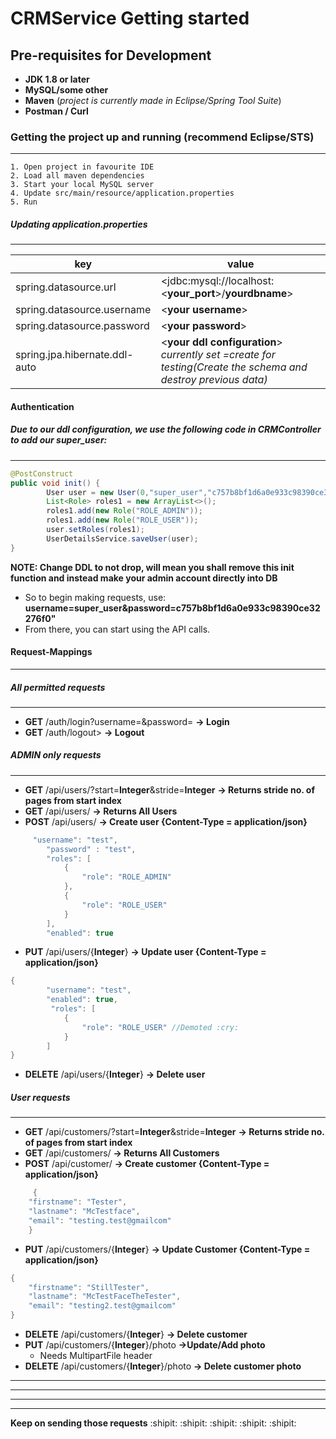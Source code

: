 # CRMService Getting started

## Pre-requisites for Development

* __JDK 1.8 or later__
* __MySQL/some other__
* __Maven__ (_project is currently made in Eclipse/Spring Tool Suite_)
* __Postman / Curl__

### Getting the project up and running (recommend Eclipse/STS)
---
	1. Open project in favourite IDE
	2. Load all maven dependencies
	3. Start your local MySQL server
	4. Update src/main/resource/application.properties
	5. Run
	

##### Updating application.properties 
---
key | value
-|-
spring.datasource.url | <jdbc:mysql://localhost:<**your_port**>/**yourdbname**>
spring.datasource.username | <**your username**>
spring.datasource.password | <**your password**>
spring.jpa.hibernate.ddl-auto | <**your ddl configuration**> _currently set =create for testing(Create the schema and destroy previous data)_

#### Authentication
##### Due to our ddl configuration, we use the following code in CRMController to add our super_user:
---
```Java
@PostConstruct
public void init() {
        User user = new User(0,"super_user","c757b8bf1d6a0e933c98390ce32276f0",true);
	    List<Role> roles1 = new ArrayList<>();
	    roles1.add(new Role("ROLE_ADMIN"));
	    roles1.add(new Role("ROLE_USER"));
	    user.setRoles(roles1);
	    UserDetailsService.saveUser(user);
}
```
**NOTE: Change DDL to not drop, will mean you shall remove this init function and instead make your admin account directly into DB**
* So to begin making requests, use: **username=super_user&password=c757b8bf1d6a0e933c98390ce32276f0"**
* From there, you can start using the API calls.

#### Request-Mappings
---
##### All permitted requests
---
* **GET** /auth/login?username=<yourusername>&password=<yourpassword>  **-> Login**
* **GET** /auth/logout>  **-> Logout**
##### ADMIN only requests
---
* **GET** /api/users/?start=**Integer**&stride=**Integer**  **-> Returns stride no. of pages from start index**
* **GET** /api/users/  **-> Returns All Users**
* **POST** /api/users/  **-> Create user {Content-Type = application/json}**

```Java
     "username": "test",
        "password" : "test",
        "roles": [
            {
                "role": "ROLE_ADMIN"
            },
            {
                "role": "ROLE_USER"
            }
        ],
        "enabled": true
```
* **PUT** /api/users/{**Integer**} **-> Update user {Content-Type = application/json}**
```Java
{
        "username": "test",
        "enabled": true,
         "roles": [
            {
                "role": "ROLE_USER" //Demoted :cry:
            }
        ]
}
```
* **DELETE** /api/users/{**Integer**} **-> Delete user**
##### User requests 
---
* **GET** /api/customers/?start=**Integer**&stride=**Integer**  **-> Returns stride no. of pages from start index**
* **GET** /api/customers/  **-> Returns All Customers**
* **POST** /api/customer/  **-> Create customer {Content-Type = application/json}**

```Java
     {
    "firstname": "Tester",
    "lastname": "McTestface",
    "email": "testing.test@gmailcom"
    }
```
* **PUT** /api/customers/{**Integer**} **-> Update Customer {Content-Type = application/json}**
```Java
{
    "firstname": "StillTester",
    "lastname": "McTestFaceTheTester",
    "email": "testing2.test@gmailcom"
}
```
* **DELETE** /api/customers/{**Integer**} **-> Delete customer**
* **PUT** /api/customers/{**Integer**}/photo **->Update/Add photo**
    *  Needs MultipartFile header
* **DELETE** /api/customers/{**Integer**}/photo **-> Delete customer photo**

---
---
---
---
**Keep on sending those requests**
:shipit: :shipit: :shipit: :shipit: :shipit: